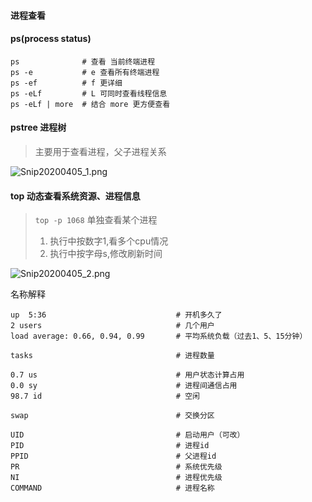 #### 进程查看

#### ps(process status)
```
ps              # 查看 当前终端进程
ps -e           # e 查看所有终端进程
ps -ef          # f 更详细
ps -eLf         # L 可同时查看线程信息
ps -eLf | more  # 结合 more 更方便查看
```

#### pstree 进程树
> 主要用于查看进程，父子进程关系

![Snip20200405_1.png](https://i.loli.net/2020/04/05/rWkfSogGAIcl75a.png)

#### top 动态查看系统资源、进程信息
> `top -p 1068` 单独查看某个进程
> 1. 执行中按数字1,看多个cpu情况
> 2. 执行中按字母s,修改刷新时间

![Snip20200405_2.png](https://i.loli.net/2020/04/05/ZVQWoaF6OIiwbuR.png)

名称解释
```
up  5:36                             # 开机多久了
2 users                              # 几个用户
load average: 0.66, 0.94, 0.99       # 平均系统负载（过去1、5、15分钟）

tasks                                # 进程数量

0.7 us                               # 用户状态计算占用
0.0 sy                               # 进程间通信占用
98.7 id                              # 空闲

swap                                 # 交换分区

UID                                  # 启动用户（可改）
PID                                  # 进程id
PPID                                 # 父进程id
PR                                   # 系统优先级
NI                                   # 进程优先级
COMMAND                              # 进程名称
```
